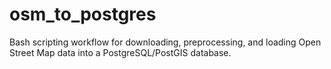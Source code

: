 # osm_to_postgres
Bash scripting workflow for downloading, preprocessing, and loading Open Street Map data into a PostgreSQL/PostGIS database.
